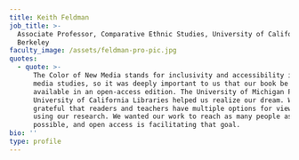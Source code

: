 ```yaml
---
title: Keith Feldman
job_title: >-
  Associate Professor, Comparative Ethnic Studies, University of California -
  Berkeley
faculty_image: /assets/feldman-pro-pic.jpg
quotes:
  - quote: >-
      The Color of New Media stands for inclusivity and accessibility in new
      media studies, so it was deeply important to us that our book be made
      available in an open-access edition. The University of Michigan Press and
      University of California Libraries helped us realize our dream. We are so
      grateful that readers and teachers have multiple options for viewing and
      using our research. We wanted our work to reach as many people as
      possible, and open access is facilitating that goal.
bio: ''
type: profile
---
```


